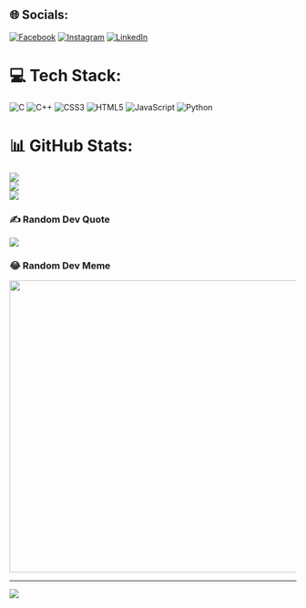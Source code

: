 
## 🌐 Socials:
[![Facebook](https://img.shields.io/badge/Facebook-%231877F2.svg?logo=Facebook&logoColor=white)](https://facebook.com/jach12984000) [![Instagram](https://img.shields.io/badge/Instagram-%23E4405F.svg?logo=Instagram&logoColor=white)](https://instagram.com/_kaustavv_) [![LinkedIn](https://img.shields.io/badge/LinkedIn-%230077B5.svg?logo=linkedin&logoColor=white)](https://linkedin.com/in/KaustavLaskar) 

# 💻 Tech Stack:
![C](https://img.shields.io/badge/c-%2300599C.svg?style=for-the-badge&logo=c&logoColor=white) ![C++](https://img.shields.io/badge/c++-%2300599C.svg?style=for-the-badge&logo=c%2B%2B&logoColor=white) ![CSS3](https://img.shields.io/badge/css3-%231572B6.svg?style=for-the-badge&logo=css3&logoColor=white) ![HTML5](https://img.shields.io/badge/html5-%23E34F26.svg?style=for-the-badge&logo=html5&logoColor=white) ![JavaScript](https://img.shields.io/badge/javascript-%23323330.svg?style=for-the-badge&logo=javascript&logoColor=%23F7DF1E) ![Python](https://img.shields.io/badge/python-3670A0?style=for-the-badge&logo=python&logoColor=ffdd54)
# 📊 GitHub Stats:
![](https://github-readme-stats.vercel.app/api?username=KaustavLaskar&theme=dark&hide_border=false&include_all_commits=true&count_private=false)<br/>
![](https://github-readme-streak-stats.herokuapp.com/?user=KaustavLaskar&theme=dark&hide_border=false)<br/>
![](https://github-readme-stats.vercel.app/api/top-langs/?username=KaustavLaskar&theme=dark&hide_border=false&include_all_commits=true&count_private=false&layout=compact)

### ✍️ Random Dev Quote
![](https://quotes-github-readme.vercel.app/api?type=horizontal&theme=radical)

### 😂 Random Dev Meme
<img src="[https://random-memer.herokuapp.com/](https://assets-global.website-files.com/5f3c19f18169b62a0d0bf387/60d33beaf630caf8b8625819_ojVfiY9N9W7SNblUwsMuRdEHfZaK7gTn4I8oA596jsQz0gHhJ0msEceYVq2C5afZ4rDCvhqx1EEedzTz664Vi3aDScXL2jnzV_uuWriJbW-wldzhpJDT-TNOPvgusibLRCqaY5pJ.png](https://assets-global.website-files.com/5f3c19f18169b62a0d0bf387/60d33beaf630caf8b8625819_ojVfiY9N9W7SNblUwsMuRdEHfZaK7gTn4I8oA596jsQz0gHhJ0msEceYVq2C5afZ4rDCvhqx1EEedzTz664Vi3aDScXL2jnzV_uuWriJbW-wldzhpJDT-TNOPvgusibLRCqaY5pJ.png)" width="512px"/>

---
[![](https://visitcount.itsvg.in/api?id=KaustavLaskar&icon=0&color=0)](https://visitcount.itsvg.in)

<!-- Proudly created with GPRM ( https://gprm.itsvg.in ) -->
